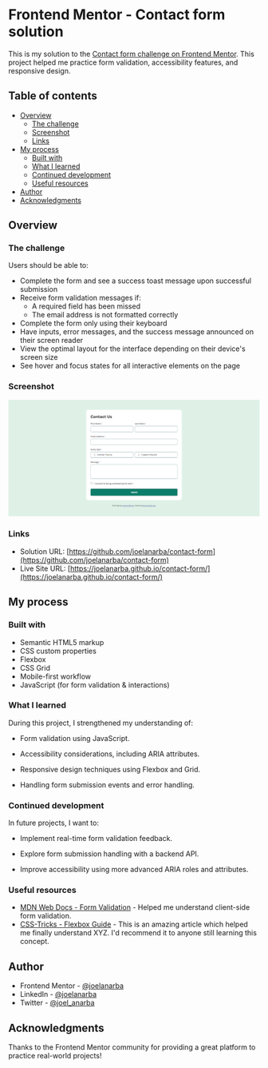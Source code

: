 # Frontend Mentor - Contact form solution

This is my solution to the [Contact form challenge on Frontend Mentor](https://www.frontendmentor.io/challenges/contact-form--G-hYlqKJj). This project helped me practice form validation, accessibility features, and responsive design.

## Table of contents

- [Overview](#overview)
  - [The challenge](#the-challenge)
  - [Screenshot](#screenshot)
  - [Links](#links)
- [My process](#my-process)
  - [Built with](#built-with)
  - [What I learned](#what-i-learned)
  - [Continued development](#continued-development)
  - [Useful resources](#useful-resources)
- [Author](#author)
- [Acknowledgments](#acknowledgments)

## Overview

### The challenge

Users should be able to:

- Complete the form and see a success toast message upon successful submission
- Receive form validation messages if:
  - A required field has been missed
  - The email address is not formatted correctly
- Complete the form only using their keyboard
- Have inputs, error messages, and the success message announced on their screen reader
- View the optimal layout for the interface depending on their device's screen size
- See hover and focus states for all interactive elements on the page

### Screenshot

![](assets/images/screenshot.png)

### Links

- Solution URL: [https://github.com/joelanarba/contact-form](https://github.com/joelanarba/contact-form)
- Live Site URL: [https://joelanarba.github.io/contact-form/](https://joelanarba.github.io/contact-form/)

## My process

### Built with

- Semantic HTML5 markup
- CSS custom properties
- Flexbox
- CSS Grid
- Mobile-first workflow
- JavaScript (for form validation & interactions)

### What I learned

During this project, I strengthened my understanding of:

- Form validation using JavaScript.

- Accessibility considerations, including ARIA attributes.

- Responsive design techniques using Flexbox and Grid.

- Handling form submission events and error handling.

### Continued development

In future projects, I want to:

- Implement real-time form validation feedback.

- Explore form submission handling with a backend API.

- Improve accessibility using more advanced ARIA roles and attributes.

### Useful resources

- [MDN Web Docs - Form Validation](https://developer.mozilla.org/en-US/docs/Learn_web_development/Extensions/Forms/Form_validation) - Helped me understand client-side form validation.
- [CSS-Tricks - Flexbox Guide](https://css-tricks.com/snippets/css/a-guide-to-flexbox/) - This is an amazing article which helped me finally understand XYZ. I'd recommend it to anyone still learning this concept.

## Author

- Frontend Mentor - [@joelanarba](https://www.frontendmentor.io/profile/joelanarba)
- LinkedIn - [@joelanarba](https://www.linkedin.com/in/joelanarba/)
- Twitter - [@joel_anarba](https://x.com/joel_anarba)

## Acknowledgments

Thanks to the Frontend Mentor community for providing a great platform to practice real-world projects!
